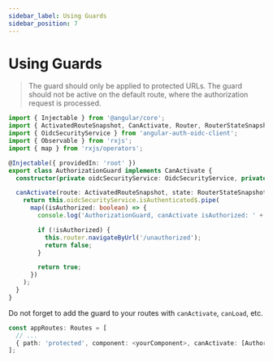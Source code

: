 ```yaml
---
sidebar_label: Using Guards
sidebar_position: 7
---
```


# Using Guards

> The guard should only be applied to protected URLs. The guard should not be active on the default route, where the authorization request is processed.

```typescript
import { Injectable } from '@angular/core';
import { ActivatedRouteSnapshot, CanActivate, Router, RouterStateSnapshot } from '@angular/router';
import { OidcSecurityService } from 'angular-auth-oidc-client';
import { Observable } from 'rxjs';
import { map } from 'rxjs/operators';

@Injectable({ providedIn: 'root' })
export class AuthorizationGuard implements CanActivate {
  constructor(private oidcSecurityService: OidcSecurityService, private router: Router) {}

  canActivate(route: ActivatedRouteSnapshot, state: RouterStateSnapshot): Observable<boolean> {
    return this.oidcSecurityService.isAuthenticated$.pipe(
      map((isAuthorized: boolean) => {
        console.log('AuthorizationGuard, canActivate isAuthorized: ' + isAuthorized);

        if (!isAuthorized) {
          this.router.navigateByUrl('/unauthorized');
          return false;
        }

        return true;
      })
    );
  }
}
```

Do not forget to add the guard to your routes with `canActivate`, `canLoad`, etc.

```typescript
const appRoutes: Routes = [
  // ...
  { path: 'protected', component: <yourComponent>, canActivate: [AuthorizationGuard] }
];
```
